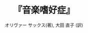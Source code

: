 ---
title: "『音楽嗜好症』"
description: "雷に打たれ蘇生したとたん音楽を渇望するようになった医師、ナポリ民謡を聴くと発作を起こす女性、フランク・シナトラの歌声が頭から離れず悩む男性、数秒しか記憶がもたなくてもバッハを演奏できる音楽家……。音楽と精神や行動が摩訶不思議に関係する人々を、脳神経科医が豊富な臨床経験をもとに温かくユーモラスに描く。医学知識満載のエッセイは、あなたの音楽観や日常生活さえも一変させてしまうかも？"
date: 
draft: false
hideToc: false
enableToc: true
enableTocContent: false
author: "オリヴァー サックス(著), 大田 直子 (訳)"
tags: 
- エッセー
- 音楽論
category: 
- 英米文学
series:
- ハヤカワ文庫
- 早稲田大学必修基礎演習テキスト100(2020年度)
image: images/feature2/content.png
---